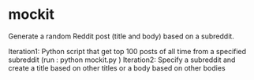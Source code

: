 # mockit
Generate a random Reddit post (title and body) based on a subreddit. 

Iteration1: Python script that get top 100 posts of all time from a specified subreddit (run : python mockit.py <subredditname>)
Iteration2: Specify a subreddit and create a title based on other titles or a body based on other bodies
